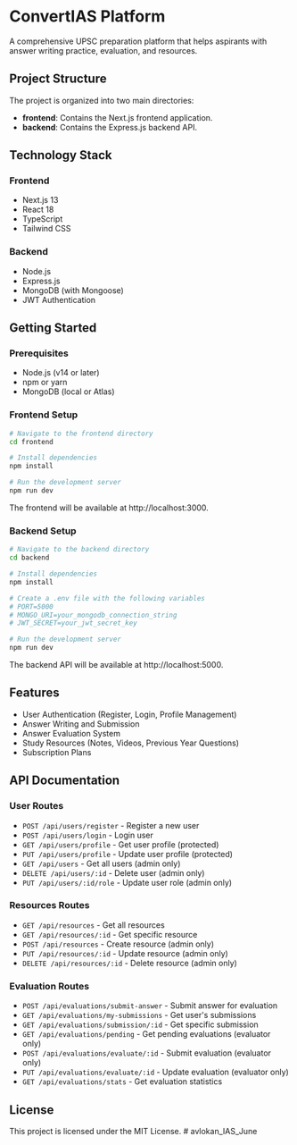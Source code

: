 # ConvertIAS Platform

A comprehensive UPSC preparation platform that helps aspirants with answer writing practice, evaluation, and resources.

## Project Structure

The project is organized into two main directories:

- **frontend**: Contains the Next.js frontend application.
- **backend**: Contains the Express.js backend API.

## Technology Stack

### Frontend
- Next.js 13
- React 18
- TypeScript
- Tailwind CSS

### Backend
- Node.js
- Express.js
- MongoDB (with Mongoose)
- JWT Authentication

## Getting Started

### Prerequisites
- Node.js (v14 or later)
- npm or yarn
- MongoDB (local or Atlas)

### Frontend Setup

```bash
# Navigate to the frontend directory
cd frontend

# Install dependencies
npm install

# Run the development server
npm run dev
```

The frontend will be available at http://localhost:3000.

### Backend Setup

```bash
# Navigate to the backend directory
cd backend

# Install dependencies
npm install

# Create a .env file with the following variables
# PORT=5000
# MONGO_URI=your_mongodb_connection_string
# JWT_SECRET=your_jwt_secret_key

# Run the development server
npm run dev
```

The backend API will be available at http://localhost:5000.

## Features

- User Authentication (Register, Login, Profile Management)
- Answer Writing and Submission
- Answer Evaluation System
- Study Resources (Notes, Videos, Previous Year Questions)
- Subscription Plans

## API Documentation

### User Routes
- `POST /api/users/register` - Register a new user
- `POST /api/users/login` - Login user
- `GET /api/users/profile` - Get user profile (protected)
- `PUT /api/users/profile` - Update user profile (protected)
- `GET /api/users` - Get all users (admin only)
- `DELETE /api/users/:id` - Delete user (admin only)
- `PUT /api/users/:id/role` - Update user role (admin only)

### Resources Routes
- `GET /api/resources` - Get all resources
- `GET /api/resources/:id` - Get specific resource
- `POST /api/resources` - Create resource (admin only)
- `PUT /api/resources/:id` - Update resource (admin only)
- `DELETE /api/resources/:id` - Delete resource (admin only)

### Evaluation Routes
- `POST /api/evaluations/submit-answer` - Submit answer for evaluation
- `GET /api/evaluations/my-submissions` - Get user's submissions
- `GET /api/evaluations/submission/:id` - Get specific submission
- `GET /api/evaluations/pending` - Get pending evaluations (evaluator only)
- `POST /api/evaluations/evaluate/:id` - Submit evaluation (evaluator only)
- `PUT /api/evaluations/evaluate/:id` - Update evaluation (evaluator only)
- `GET /api/evaluations/stats` - Get evaluation statistics

## License

This project is licensed under the MIT License. # avlokan_IAS_June
